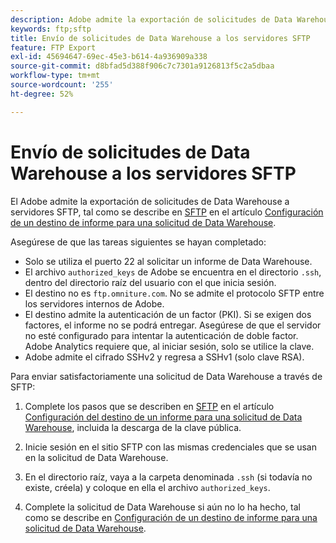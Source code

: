 ```yaml
---
description: Adobe admite la exportación de solicitudes de Data Warehouse a servidores SFTP.
keywords: ftp;sftp
title: Envío de solicitudes de Data Warehouse a los servidores SFTP
feature: FTP Export
exl-id: 45694647-69ec-45e3-b614-4a936909a338
source-git-commit: d8bfad5d388f906c7c7301a9126813f5c2a5dbaa
workflow-type: tm+mt
source-wordcount: '255'
ht-degree: 52%

---
```


# Envío de solicitudes de Data Warehouse a los servidores SFTP

El Adobe admite la exportación de solicitudes de Data Warehouse a servidores SFTP, tal como se describe en [SFTP](/help/export/data-warehouse/create-request/dw-request-report-destinations.md#sftp) en el artículo [Configuración de un destino de informe para una solicitud de Data Warehouse](/help/export/data-warehouse/create-request/dw-request-report-destinations.md).

Asegúrese de que las tareas siguientes se hayan completado:

* Solo se utiliza el puerto 22 al solicitar un informe de Data Warehouse.
* El archivo `authorized_keys` de Adobe se encuentra en el directorio `.ssh`, dentro del directorio raíz del usuario con el que inicia sesión.
* El destino no es `ftp.omniture.com`. No se admite el protocolo SFTP entre los servidores internos de Adobe.
* El destino admite la autenticación de un factor (PKI). Si se exigen dos factores, el informe no se podrá entregar. Asegúrese de que el servidor no esté configurado para intentar la autenticación de doble factor. Adobe Analytics requiere que, al iniciar sesión, solo se utilice la clave.
* Adobe admite el cifrado SSHv2 y regresa a SSHv1 (solo clave RSA).

Para enviar satisfactoriamente una solicitud de Data Warehouse a través de SFTP:

1. Complete los pasos que se describen en [SFTP](/help/export/data-warehouse/create-request/dw-request-report-destinations.md#sftp) en el artículo [Configuración del destino de un informe para una solicitud de Data Warehouse](/help/export/data-warehouse/create-request/dw-request-report-destinations.md), incluida la descarga de la clave pública.
1. Inicie sesión en el sitio SFTP con las mismas credenciales que se usan en la solicitud de Data Warehouse.
1. En el directorio raíz, vaya a la carpeta denominada `.ssh` (si todavía no existe, créela) y coloque en ella el archivo `authorized_keys`.

1. Complete la solicitud de Data Warehouse si aún no lo ha hecho, tal como se describe en [Configuración de un destino de informe para una solicitud de Data Warehouse](/help/export/data-warehouse/create-request/dw-request-report-destinations.md).
